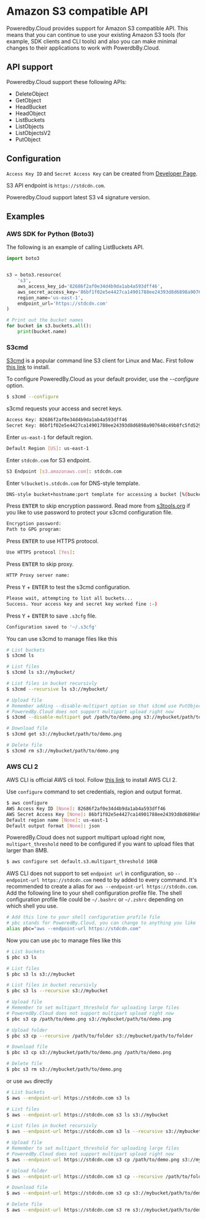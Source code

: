 # Amazon S3 compatible API

Poweredby.Cloud provides support for Amazon S3 compatible API.
This means that you can continue to use your existing Amazon S3 tools (for example, SDK clients and CLI tools)
and also you can make minimal changes to their applications to work with PowerdbBy.Cloud.

## API support

Poweredby.Cloud support these following APIs:

* DeleteObject
* GetObject
* HeadBucket
* HeadObject
* ListBuckets
* ListObjects
* ListObjectsV2
* PutObject

## Configuration

`Access Key ID` and `Secret Access Key` can be created from [Developer Page](https://poweredby.cloud/dashboard/developer).

S3 API endpoint is `https://stdcdn.com`.

Poweredby.Cloud support latest S3 v4 signature version.

## Examples

### AWS SDK for Python (Boto3)

The following is an example of calling ListBuckets API.

```python
import boto3


s3 = boto3.resource(
    's3',
    aws_access_key_id='82686f2af0e34d4b9da1ab4a593dff46',
    aws_secret_access_key='86bf1f02e5e4427ca14901788ee24393d8d6898a907648c49b8fc5fd529895b0',
    region_name='us-east-1',
    endpoint_url='https://stdcdn.com'
)

# Print out the bucket names
for bucket in s3.buckets.all():
    print(bucket.name)
```

### S3cmd

[S3cmd](https://s3tools.org/s3cmd) is a popular command line S3 client for Linux and Mac.
First follow [this link](https://github.com/s3tools/s3cmd/blob/master/INSTALL.md) to install.

To configure PoweredBy.Cloud as your default provider, use the *--configure* option.

```bash
$ s3cmd --configure
```

s3cmd requests your access and secret keys.

```bash
Access Key: 82686f2af0e34d4b9da1ab4a593dff46
Secret Key: 86bf1f02e5e4427ca14901788ee24393d8d6898a907648c49b8fc5fd529895b0
```

Enter `us-east-1` for default region.

```bash
Default Region [US]: us-east-1
```

Enter `stdcdn.com` for S3 endpoint.

```bash
S3 Endpoint [s3.amazonaws.com]: stdcdn.com
```

Enter `%(bucket)s.stdcdn.com` for DNS-style template.

```bash
DNS-style bucket+hostname:port template for accessing a bucket [%(bucket)s.s3.amazonaws.com]: %(bucket)s.stdcdn.com
```

Press <kbd>ENTER</kbd> to skip encryption password.
Read more from [s3tools.org](https://s3tools.org) if you like to use password to protect your s3cmd configuration file.

```bash
Encryption password:
Path to GPG program:
```

Press <kbd>ENTER</kbd> to use HTTPS protocol.

```bash
Use HTTPS protocol [Yes]:
```

Press <kbd>ENTER</kbd> to skip proxy.

```bash
HTTP Proxy server name:
```

Press <kbd>Y</kbd> + <kbd>ENTER</kbd> to test the s3cmd configuration.

```bash
Please wait, attempting to list all buckets...
Success. Your access key and secret key worked fine :-)
```

Press <kbd>Y</kbd> + <kbd>ENTER</kbd> to save `.s3cfg` file.

```bash
Configuration saved to '~/.s3cfg'
```

You can use s3cmd to manage files like this

```bash
# List buckets
$ s3cmd ls

# List files
$ s3cmd ls s3://mybucket/

# List files in bucket recursivly
$ s3cmd --recursive ls s3://mybucket/

# Upload file
# Remember adding --disable-multipart option so that s3cmd use PutObject API to upload files
# PoweredBy.Cloud does not support multipart upload right now
$ s3cmd --disable-multipart put /path/to/demo.png s3://mybucket/path/to/demo.png

# Download file
$ s3cmd get s3://mybucket/path/to/demo.png

# Delete file
$ s3cmd rm s3://mybucket/path/to/demo.png
```

### AWS CLI 2

AWS CLI is official AWS cli tool. Follow [this link](https://docs.aws.amazon.com/cli/latest/userguide/install-cliv2.html) to install AWS CLI 2.

Use `configure` command to set credentials, region and output format.

```bash
$ aws configure
AWS Access Key ID [None]: 82686f2af0e34d4b9da1ab4a593dff46
AWS Secret Access Key [None]: 86bf1f02e5e4427ca14901788ee24393d8d6898a907648c49b8fc5fd529895b0
Default region name [None]: us-east-1
Default output format [None]: json
```

PoweredBy.Cloud does not support multipart upload right now,
`multipart_threshold` need to be configured if you want to upload files that larger than 8MB.

```bash
$ aws configure set default.s3.multipart_threshold 10GB
```

AWS CLI does not support to set `endpoint url` in configuration,
so `--endpoint-url https://stdcdn.com` need to by added to every command.
It's recommended to create a alias for `aws --endpoint-url https://stdcdn.com`.
Add the following line to your shell configuration profile file.
The shell configuration profile file could be `~/.bashrc` or `~/.zshrc` depending on which shell you use.

```bash
# Add this line to your shell configuration profile file
# pbc stands for PoweredBy.Cloud, you can change to anything you like
alias pbc="aws --endpoint-url https://stdcdn.com"
```

Now you can use `pbc` to manage files like this

```bash
# List buckets
$ pbc s3 ls

# List files
$ pbc s3 ls s3://mybucket

# List files in bucket recursivly
$ pbc s3 ls --recursive s3://mybucket

# Upload file
# Remember to set multipart_threshold for uploading large files
# PoweredBy.Cloud does not support multipart upload right now
$ pbc s3 cp /path/to/demo.png s3://mybucket/path/to/demo.png

# Upload folder
$ pbc s3 cp --recursive /path/to/folder s3://mybucket/path/to/folder

# Download file
$ pbc s3 cp s3://mybucket/path/to/demo.png /path/to/demo.png

# Delete file
$ pbc s3 rm s3://mybucket/path/to/demo.png
```

or use `aws` directly

```bash
# List buckets
$ aws --endpoint-url https://stdcdn.com s3 ls

# List files
$ aws --endpoint-url https://stdcdn.com s3 ls s3://mybucket

# List files in bucket recursivly
$ aws --endpoint-url https://stdcdn.com s3 ls --recursive s3://mybucket

# Upload file
# Remember to set multipart_threshold for uploading large files
# PoweredBy.Cloud does not support multipart upload right now
$ aws --endpoint-url https://stdcdn.com s3 cp /path/to/demo.png s3://mybucket/path/to/demo.png

# Upload folder
$ aws --endpoint-url https://stdcdn.com s3 cp --recursive /path/to/folder s3://mybucket/path/to/folder

# Download file
$ aws --endpoint-url https://stdcdn.com s3 cp s3://mybucket/path/to/demo.png /path/to/demo.png

# Delete file
$ aws --endpoint-url https://stdcdn.com s3 rm s3://mybucket/path/to/demo.png
```
